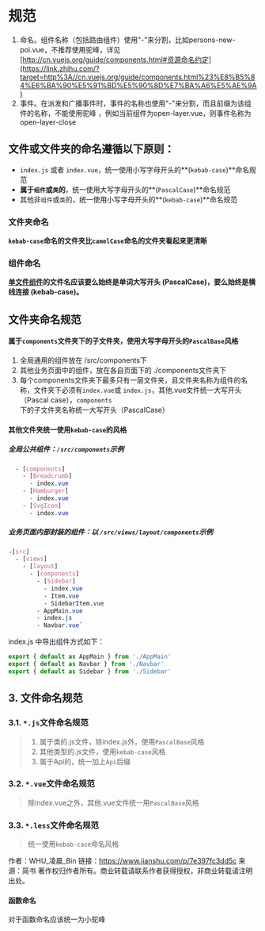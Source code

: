 # 规范

1. 命名。组件名称（包括路由组件）使用"-"来分割，比如persons-new-poi.vue，不推荐使用驼峰，详见[http://cn.vuejs.org/guide/components.html#资源命名约定](https://link.zhihu.com/?target=http%3A//cn.vuejs.org/guide/components.html%23%E8%B5%84%E6%BA%90%E5%91%BD%E5%90%8D%E7%BA%A6%E5%AE%9A)
2. 事件。在派发和广播事件时，事件的名称也使用"-"来分割，而且前缀为该组件的名称，不能使用驼峰 ，例如当前组件为open-layer.vue，则事件名称为 open-layer-close



## 文件或文件夹的命名遵循以下原则：

- `index.js` 或者 `index.vue`，统一使用小写字母开头的**(`kebab-case`)**命名规范
- **属于`组件`或`类`的**，统一使用大写字母开头的**(`PascalCase`)**命名规范
- 其他非`组件`或`类`的，统一使用小写字母开头的**(`kebab-case`)**命名规范

### 文件夹命名

**`kebab-case`命名的文件夹比`camelCase`命名的文件夹看起来更清晰**

### 组件命名

**[单文件组件](https://cn.vuejs.org/v2/guide/single-file-components.html)的文件名应该要么始终是单词大写开头 (PascalCase)，要么始终是横线连接 (kebab-case)。**

## 文件夹命名规范

#### 属于`components`文件夹下的子文件夹，使用大写字母开头的`PascalBase`风格

1. 全局通用的组件放在 /src/components下
2. 其他业务页面中的组件，放在各自页面下的 ./components文件夹下
3. 每个components文件夹下最多只有一层文件夹，且文件夹名称为组件的名称，文件夹下必须有`index.vue`或
    `index.js`，其他.vue文件统一大写开头（Pascal case），`components`下的子文件夹名称统一大写开头（PascalCase）

#### 其他文件夹统一使用`kebab-case`的风格



##### 全局公共组件：`/src/components`示例

```css
  - [components]
    - [Breadcrumb]
      - index.vue
    - [Hamburger]
      - index.vue
    - [SvgIcon]
      - index.vue
```

##### 业务页面内部封装的组件：以 `/src/views/layout/components`示例

```css
-[src]
  - [views]
    - [layout]
      - [components]
        - [Sidebar]
          - index.vue
          - Item.vue
          - SidebarItem.vue
        - AppMain.vue
        - index.js
        - Navbar.vue`
```

index.js 中导出组件方式如下：

```jsx
export { default as AppMain } from './AppMain'
export { default as Navbar } from './Navbar'
export { default as Sidebar } from './Sidebar'
```



## 3. 文件命名规范

### 3.1. `*.js`文件命名规范

> 1. 属于类的.js文件，除index.js外，使用`PascalBase`风格
> 2. 其他类型的.js文件，使用`kebab-case`风格
> 3. 属于Api的，统一加上`Api`后缀

### 3.2. `*.vue`文件命名规范

> 除index.vue之外，其他.vue文件统一用`PascalBase`风格

### 3.3. `*.less`文件命名规范

> 统一使用`kebab-case`命名风格



作者：WHU_凌晨_Bin
链接：https://www.jianshu.com/p/7e397fc3dd5c
来源：简书
著作权归作者所有。商业转载请联系作者获得授权，非商业转载请注明出处。





#### 函数命名

对于函数命名应该统一为小驼峰
